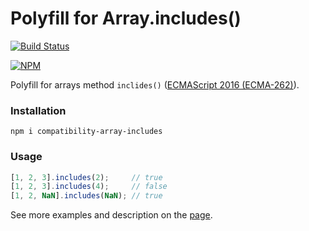 # Polyfill for Array.includes()
[![Build Status](https://travis-ci.org/alfaslash/array-includes.svg?branch=master)](https://travis-ci.org/alfaslash/array-includes)

[![NPM](https://nodei.co/npm/compatibility-array-includes.png)](https://www.npmjs.com/package/compatibility-array-includes)

Polyfill for arrays method `inclides()` ([ECMAScript 2016 (ECMA-262)](http://www.ecma-international.org/ecma-262/7.0/#sec-array.prototype.includes)).

### Installation

`npm i compatibility-array-includes`


### Usage

```javascript
[1, 2, 3].includes(2);     // true
[1, 2, 3].includes(4);     // false
[1, 2, NaN].includes(NaN); // true
```

See more examples and description on the [page](https://developer.mozilla.org/en-US/docs/Web/JavaScript/Reference/Global_Objects/Array/includes).
